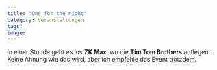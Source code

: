 ```yaml
---
title: "One for the night"
category: Veranstaltungen
tags: 
image: 
---
```


In einer Stunde geht es ins **ZK Max**, wo die **Tim Tom Brothers** auflegen. Keine Ahnung wie das wird, aber ich empfehle das Event trotzdem.